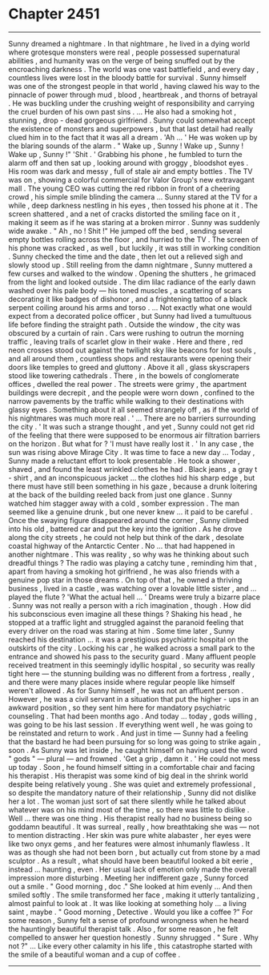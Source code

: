 
# Chapter 2451


---

Sunny dreamed a nightmare .
In that nightmare , he lived in a dying world where grotesque monsters were real , people possessed supernatural abilities , and humanity was on the verge of being snuffed out by the encroaching darkness . The world was one vast battlefield , and every day , countless lives were lost in the bloody battle for survival .
Sunny himself was one of the strongest people in that world , having clawed his way to the pinnacle of power through mud , blood , heartbreak , and thorns of betrayal . He was buckling under the crushing weight of responsibility and carrying the cruel burden of his own past sins .
… He also had a smoking hot , stunning , drop - dead gorgeous girlfriend .
Sunny could somewhat accept the existence of monsters and superpowers , but that last detail had really clued him in to the fact that it was all a dream .
'Ah … '
He was woken up by the blaring sounds of the alarm .
" Wake up , Sunny ! Wake up , Sunny ! Wake up , Sunny !"
'Shit . '
Grabbing his phone , he fumbled to turn the alarm off and then sat up , looking around with groggy , bloodshot eyes .
His room was dark and messy , full of stale air and empty bottles . The TV was on , showing a colorful commercial for Valor Group's new extravagant mall . The young CEO was cutting the red ribbon in front of a cheering crowd , his simple smile blinding the camera …
Sunny stared at the TV for a while , deep darkness nestling in his eyes , then tossed his phone at it . The screen shattered , and a net of cracks distorted the smiling face on it , making it seem as if he was staring at a broken mirror .
Sunny was suddenly wide awake .
" Ah , no ! Shit !"
He jumped off the bed , sending several empty bottles rolling across the floor , and hurried to the TV . The screen of his phone was cracked , as well , but luckily , it was still in working condition . Sunny checked the time and the date , then let out a relieved sigh and slowly stood up .
Still reeling from the damn nightmare , Sunny muttered a few curses and walked to the window . Opening the shutters , he grimaced from the light and looked outside .
The dim lilac radiance of the early dawn washed over his pale body — his toned muscles , a scattering of scars decorating it like badges of dishonor , and a frightening tattoo of a black serpent coiling around his arms and torso .
... Not exactly what one would expect from a decorated police officer , but Sunny had lived a tumultuous life before finding the straight path .
Outside the window , the city was obscured by a curtain of rain . Cars were rushing to outrun the morning traffic , leaving trails of scarlet glow in their wake . Here and there , red neon crosses stood out against the twilight sky like beacons for lost souls , and all around them , countless shops and restaurants were opening their doors like temples to greed and gluttony .
Above it all , glass skyscrapers stood like towering cathedrals . There , in the bowels of conglomerate offices , dwelled the real power .
The streets were grimy , the apartment buildings were decrepit , and the people were worn down , confined to the narrow pavements by the traffic while walking to their destinations with glassy eyes .
Something about it all seemed strangely off , as if the world of his nightmares was much more real .
' ... There are no barriers surrounding the city . '
It was such a strange thought , and yet , Sunny could not get rid of the feeling that there were supposed to be enormous air filtration barriers on the horizon .
But what for ?
'I must have really lost it . '
In any case , the sun was rising above Mirage City .
It was time to face a new day ...
Today , Sunny made a reluctant effort to look presentable . He took a shower , shaved , and found the least wrinkled clothes he had . Black jeans , a gray t - shirt , and an inconspicuous jacket … the clothes hid his sharp edge , but there must have still been something in his gaze , because a drunk loitering at the back of the building reeled back from just one glance .
Sunny watched him stagger away with a cold , somber expression . The man seemed like a genuine drunk , but one never knew … it paid to be careful .
Once the swaying figure disappeared around the corner , Sunny climbed into his old , battered car and put the key into the ignition .
As he drove along the city streets , he could not help but think of the dark , desolate coastal highway of the Antarctic Center . No … that had happened in another nightmare . This was reality , so why was he thinking about such dreadful things ?
The radio was playing a catchy tune , reminding him that , apart from having a smoking hot girlfriend , he was also friends with a genuine pop star in those dreams . On top of that , he owned a thriving business , lived in a castle , was watching over a lovable little sister , and … played the flute ?
'What the actual hell ... '
Dreams were truly a bizarre place .
Sunny was not really a person with a rich imagination , though . How did his subconscious even imagine all these things ?
Shaking his head , he stopped at a traffic light and struggled against the paranoid feeling that every driver on the road was staring at him .
Some time later , Sunny reached his destination ... it was a prestigious psychiatric hospital on the outskirts of the city .
Locking his car , he walked across a small park to the entrance and showed his pass to the security guard . Many affluent people received treatment in this seemingly idyllic hospital , so security was really tight here — the stunning building was no different from a fortress , really , and there were many places inside where regular people like himself weren't allowed .
As for Sunny himself , he was not an affluent person . However , he was a civil servant in a situation that put the higher - ups in an awkward position , so they sent him here for mandatory psychiatric counseling .
That had been months ago . And today … today , gods willing , was going to be his last session . If everything went well , he was going to be reinstated and return to work . And just in time — Sunny had a feeling that the bastard he had been pursuing for so long was going to strike again , soon .
As Sunny was let inside , he caught himself on having used the word " gods " — plural — and frowned .
'Get a grip , damn it . '
He could not mess up today .
Soon , he found himself sitting in a comfortable chair and facing his therapist .
His therapist was some kind of big deal in the shrink world despite being relatively young . She was quiet and extremely professional , so despite the mandatory nature of their relationship , Sunny did not dislike her a lot . The woman just sort of sat there silently while he talked about whatever was on his mind most of the time , so there was little to dislike .
Well … there was one thing .
His therapist really had no business being so goddamn beautiful . It was surreal , really , how breathtaking she was — not to mention distracting .
Her skin was pure white alabaster , her eyes were like two onyx gems , and her features were almost inhumanly flawless . It was as though she had not been born , but actually cut from stone by a mad sculptor . As a result , what should have been beautiful looked a bit eerie , instead ... haunting , even .
Her usual lack of emotion only made the overall impression more disturbing .
Meeting her indifferent gaze , Sunny forced out a smile .
" Good morning , doc ."
She looked at him evenly …
And then smiled softly .
The smile transformed her face , making it utterly tantalizing , almost painful to look at . It was like looking at something holy ... a living saint , maybe .
" Good morning , Detective . Would you like a coffee ?"
For some reason , Sunny felt a sense of profound wrongness when he heard the hauntingly beautiful therapist talk .
Also , for some reason , he felt compelled to answer her question honestly .
Sunny shrugged .
" Sure . Why not ?"
... Like every other calamity in his life , this catastrophe started with the smile of a beautiful woman and a cup of coffee .

---

